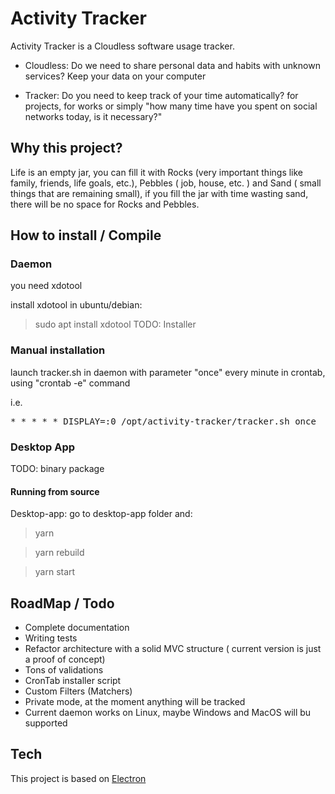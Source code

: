 # Activity Tracker

Activity Tracker is a Cloudless software usage tracker.

- Cloudless: Do we need to share personal data and habits with unknown services? Keep your data on your computer

- Tracker: Do you need to keep track of your time automatically? for projects, for works or simply "how many time have you spent on social networks today, is it necessary?"

## Why this project?

Life is an empty jar, you can fill it with Rocks (very important things like family, friends, life goals, etc.), Pebbles ( job, house, etc. ) and Sand ( small things that are remaining small), if you fill the jar with time wasting sand, there will be no space for Rocks and Pebbles.

## How to install / Compile
### Daemon

you need xdotool

install xdotool in ubuntu/debian:

> sudo apt install xdotool
TODO: Installer

### Manual installation
launch tracker.sh in daemon with parameter "once" every minute in crontab, using "crontab -e" command

i.e.
<pre>
* * * * * DISPLAY=:0 /opt/activity-tracker/tracker.sh once
</pre>

### Desktop App

TODO: binary package

####  Running from source


Desktop-app: go to desktop-app folder and:

> yarn

> yarn rebuild

> yarn start

## RoadMap / Todo

- Complete documentation
- Writing tests
- Refactor architecture with a solid MVC structure ( current version is just a proof of concept)
- Tons of validations
- CronTab installer script
- Custom Filters (Matchers)
- Private mode, at the moment anything will be tracked
- Current daemon works on Linux, maybe Windows and MacOS will bu supported

## Tech

This project is based on [Electron](https://github.com/electron/electron)




